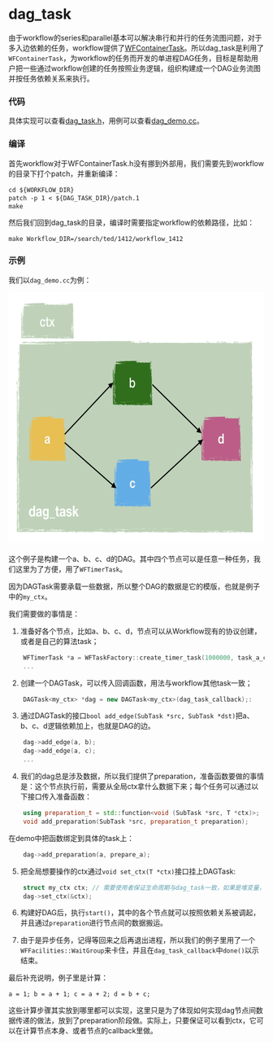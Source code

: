 # dag_task

由于workflow的series和parallel基本可以解决串行和并行的任务流图问题，对于多入边依赖的任务，workflow提供了[WFContainerTask](https://github.com/sogou/workflow/blob/master/src/factory/WFContainerTask.h)。所以dag_task是利用了``WFContainerTask``，为workflow的任务而开发的单进程DAG任务，目标是帮助用户把一些通过workflow创建的任务按照业务逻辑，组织构建成一个DAG业务流图并按任务依赖关系来执行。

### 代码
具体实现可以查看[dag_task.h](dag_task.h)，用例可以查看[dag_demo.cc](dag_demo.cc)。

### 编译
首先workflow对于WFContainerTask.h没有挪到外部用，我们需要先到workflow的目录下打个patch，并重新编译：
~~~shell
cd ${WORKFLOW_DIR}
patch -p 1 < ${DAG_TASK_DIR}/patch.1
make
~~~

然后我们回到dag_task的目录，编译时需要指定workflow的依赖路径，比如：
~~~shell
make Workflow_DIR=/search/ted/1412/workflow_1412
~~~

### 示例
我们以``dag_demo.cc``为例：

<img src="/images/dag_task.png" width = "600" height = "500" alt="dag_task" align=center />

这个例子是构建一个a、b、c、d的DAG。其中四个节点可以是任意一种任务，我们这里为了方便，用了``WFTimerTask``。

因为DAGTask需要承载一些数据，所以整个DAG的数据是它的模版，也就是例子中的``my_ctx``。

我们需要做的事情是：
1. 准备好各个节点，比如a、b、c、d，节点可以从Workflow现有的协议创建，或者是自己的算法task；
~~~cpp
    WFTimerTask *a = WFTaskFactory::create_timer_task(1000000, task_a_callback);
    ...
~~~

2. 创建一个DAGTask，可以传入回调函数，用法与workflow其他task一致；
~~~cpp
    DAGTask<my_ctx> *dag = new DAGTask<my_ctx>(dag_task_callback);:
~~~

3. 通过DAGTask的接口``bool add_edge(SubTask *src, SubTask *dst)``把a、b、c、d逻辑依赖加上，也就是DAG的边。
~~~cpp
    dag->add_edge(a, b);
    dag->add_edge(a, c);
    ...
~~~

4. 我们的dag总是涉及数据，所以我们提供了preparation，准备函数要做的事情是：这个节点执行前，需要从全局ctx拿什么数据下来；每个任务可以通过以下接口传入准备函数：
~~~cpp
    using preparation_t = std::function<void (SubTask *src, T *ctx)>;
    void add_preparation(SubTask *src, preparation_t preparation);
~~~
在demo中把函数绑定到具体的task上：
~~~cpp
    dag->add_preparation(a, prepare_a);
~~~

5. 把全局想要操作的ctx通过``void set_ctx(T *ctx)``接口挂上DAGTask:
~~~cpp
    struct my_ctx ctx; // 需要使用者保证生命周期与dag_task一致，如果是堆变量，可以在dag_task_callback中delete
    dag->set_ctx(&ctx);
~~~

6. 构建好DAG后，执行``start()``，其中的各个节点就可以按照依赖关系被调起，并且通过``preparation``进行节点间的数据搬运。

7. 由于是异步任务，记得等回来之后再退出进程，所以我们的例子里用了一个``WFFacilities::WaitGroup``来卡住，并且在``dag_task_callback``中``done()``以示结束。

最后补充说明，例子里是计算：

    a = 1; b = a + 1; c = a + 2; d = b + c;

这些计算步骤其实放到哪里都可以实现，这里只是为了体现如何实现dag节点间数据传递的做法，放到了preparation阶段做。实际上，只要保证可以看到ctx，它可以在计算节点本身、或者节点的callback里做。

